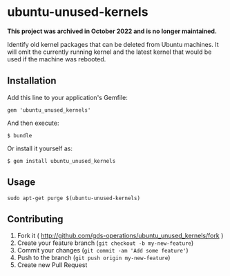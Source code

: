# ubuntu-unused-kernels

**This project was archived in October 2022 and is no longer maintained.**

Identify old kernel packages that can be deleted from Ubuntu machines. It
will omit the currently running kernel and the latest kernel that would be
used if the machine was rebooted.

## Installation

Add this line to your application's Gemfile:

    gem 'ubuntu_unused_kernels'

And then execute:

    $ bundle

Or install it yourself as:

    $ gem install ubuntu_unused_kernels

## Usage

```
sudo apt-get purge $(ubuntu-unused-kernels)
```

## Contributing

1. Fork it ( http://github.com/gds-operations/ubuntu_unused_kernels/fork )
2. Create your feature branch (`git checkout -b my-new-feature`)
3. Commit your changes (`git commit -am 'Add some feature'`)
4. Push to the branch (`git push origin my-new-feature`)
5. Create new Pull Request
